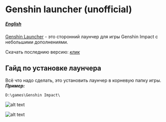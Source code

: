# Genshin launcher (unofficial)
##### [English](https://github.com/GenshinLauncher/genshin-launcher/blob/master/READMEENG.md)

[Genshin Launcher](https://github.com/GenshinLauncher/genshin-launcher) - это сторонний лаунчер для игры Genshin Impact с небольшими дополнениями.

Скачать последнию версию: [*клик*](https://github.com/GenshinLauncher/genshin-launcher/releases)

## Гайд по установке лаунчера 
Всё что надо сделать, это установить лаунчер в корневую папку игры. **_Пример:_**
```
D:\games\Genshin Impact\
```
![alt text](https://i.postimg.cc/8zQ27LKk/image.png)

![alt text](https://i.postimg.cc/sg3Rnpp6/image.png)

